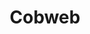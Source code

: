 ---
title: "Cobweb"
year: 2023
rating: 0.5
stars: "½"
rewatched: false
permalink: "cobweb-2023"
watched_on: 2023-12-02
---